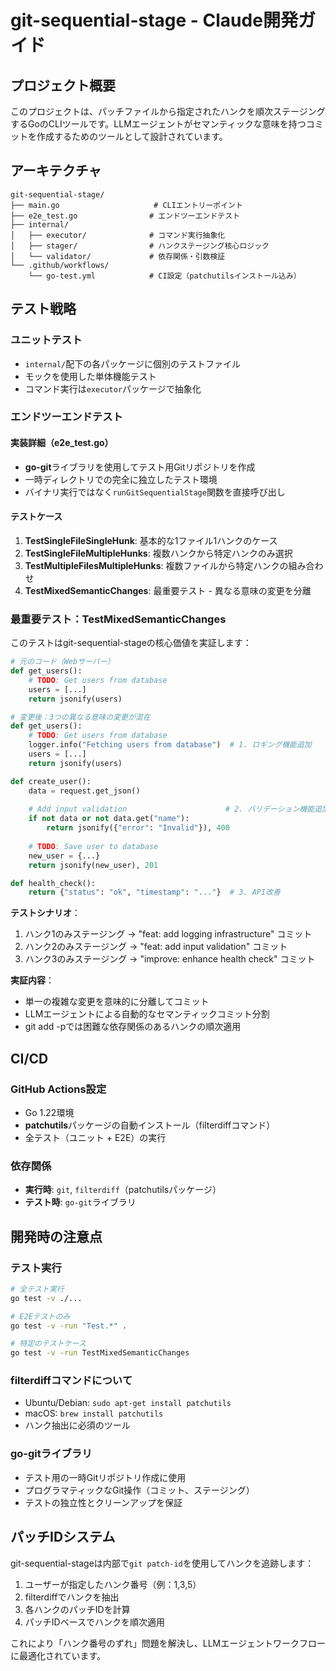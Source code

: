# git-sequential-stage - Claude開発ガイド

## プロジェクト概要

このプロジェクトは、パッチファイルから指定されたハンクを順次ステージングするGoのCLIツールです。LLMエージェントがセマンティックな意味を持つコミットを作成するためのツールとして設計されています。

## アーキテクチャ

```
git-sequential-stage/
├── main.go                     # CLIエントリーポイント
├── e2e_test.go                # エンドツーエンドテスト
├── internal/
│   ├── executor/              # コマンド実行抽象化
│   ├── stager/                # ハンクステージング核心ロジック
│   └── validator/             # 依存関係・引数検証
└── .github/workflows/
    └── go-test.yml            # CI設定（patchutilsインストール込み）
```

## テスト戦略

### ユニットテスト
- `internal/`配下の各パッケージに個別のテストファイル
- モックを使用した単体機能テスト
- コマンド実行は`executor`パッケージで抽象化

### エンドツーエンドテスト

#### 実装詳細（e2e_test.go）
- **go-git**ライブラリを使用してテスト用Gitリポジトリを作成
- 一時ディレクトリでの完全に独立したテスト環境
- バイナリ実行ではなく`runGitSequentialStage`関数を直接呼び出し

#### テストケース
1. **TestSingleFileSingleHunk**: 基本的な1ファイル1ハンクのケース
2. **TestSingleFileMultipleHunks**: 複数ハンクから特定ハンクのみ選択
3. **TestMultipleFilesMultipleHunks**: 複数ファイルから特定ハンクの組み合わせ
4. **TestMixedSemanticChanges**: 最重要テスト - 異なる意味の変更を分離

### 最重要テスト：TestMixedSemanticChanges

このテストはgit-sequential-stageの核心価値を実証します：

```python
# 元のコード（Webサーバー）
def get_users():
    # TODO: Get users from database
    users = [...]
    return jsonify(users)

# 変更後：3つの異なる意味の変更が混在
def get_users():
    # TODO: Get users from database
    logger.info("Fetching users from database")  # 1. ロギング機能追加
    users = [...]
    return jsonify(users)

def create_user():
    data = request.get_json()
    
    # Add input validation                      # 2. バリデーション機能追加
    if not data or not data.get("name"):
        return jsonify({"error": "Invalid"}), 400
    
    # TODO: Save user to database
    new_user = {...}
    return jsonify(new_user), 201

def health_check():
    return {"status": "ok", "timestamp": "..."}  # 3. API改善
```

**テストシナリオ**：
1. ハンク1のみステージング → "feat: add logging infrastructure" コミット
2. ハンク2のみステージング → "feat: add input validation" コミット  
3. ハンク3のみステージング → "improve: enhance health check" コミット

**実証内容**：
- 単一の複雑な変更を意味的に分離してコミット
- LLMエージェントによる自動的なセマンティックコミット分割
- git add -pでは困難な依存関係のあるハンクの順次適用

## CI/CD

### GitHub Actions設定
- Go 1.22環境
- **patchutils**パッケージの自動インストール（filterdiffコマンド）
- 全テスト（ユニット + E2E）の実行

### 依存関係
- **実行時**: `git`, `filterdiff`（patchutilsパッケージ）
- **テスト時**: `go-git`ライブラリ

## 開発時の注意点

### テスト実行
```bash
# 全テスト実行
go test -v ./...

# E2Eテストのみ
go test -v -run "Test.*" .

# 特定のテストケース
go test -v -run TestMixedSemanticChanges
```

### filterdiffコマンドについて
- Ubuntu/Debian: `sudo apt-get install patchutils`
- macOS: `brew install patchutils`
- ハンク抽出に必須のツール

### go-gitライブラリ
- テスト用の一時Gitリポジトリ作成に使用
- プログラマティックなGit操作（コミット、ステージング）
- テストの独立性とクリーンアップを保証

## パッチIDシステム

git-sequential-stageは内部で`git patch-id`を使用してハンクを追跡します：

1. ユーザーが指定したハンク番号（例：1,3,5）
2. filterdiffでハンクを抽出
3. 各ハンクのパッチIDを計算
4. パッチIDベースでハンクを順次適用

これにより「ハンク番号のずれ」問題を解決し、LLMエージェントワークフローに最適化されています。